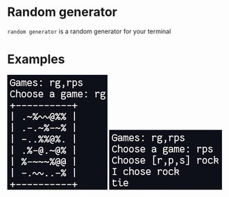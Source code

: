 # Random generator
`random generator` is a random generator for your terminal

# Examples
![random generator](.img/rg1.jpg "RG")
![rock paper scissors](.img/rps.jpg "RPS")
